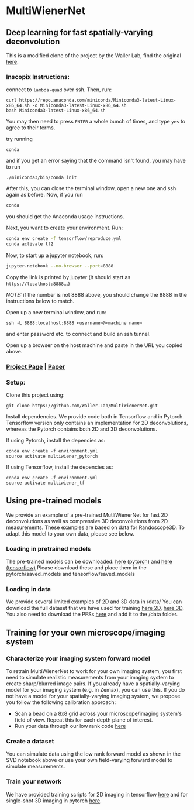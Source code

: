 # MultiWienerNet
## Deep learning for fast spatially-varying deconvolution 
This is a modified clone of the project by the Waller Lab, find the original [here](https://github.com/Waller-Lab/MultiWienerNet).
### Inscopix Instructions:
connect to `lambda-quad` over ssh. Then, run:
```
curl https://repo.anaconda.com/miniconda/Miniconda3-latest-Linux-x86_64.sh -o Miniconda3-latest-Linux-x86_64.sh
bash Miniconda3-latest-Linux-x86_64.sh
```

You may then need to press `ENTER` a whole bunch of times, and type `yes` to agree to their terms.

try running
```shell
conda
```
and if you get an error saying that the command isn't found, you may have to run
```
./miniconda3/bin/conda init
```
After this, you can close the terminal window, open a new one and ssh again as before.
Now, if you run
```bash
conda
```
you should get the Anaconda usage instructions.

Next, you want to create your environment. Run:
```bash
conda env create -f tensorflow/reproduce.yml
conda activate tf2
```
Now, to start up a jupyter notebook, run:
```bash
jupyter-notebook --no-browser --port=8888
```
Copy the link is printed by jupyter (it should start as `https://localhost:8888`...)

*NOTE:* if the number is not 8888 above, you should change the 8888 in the instructions below to match.

Open up a new terminal window, and run:
```shell
ssh -L 8888:localhost:8888 <username>@<machine name>
```
and enter password etc. to connect and build an ssh tunnel. 

Open up a browser on the host machine and paste in the URL you copied above.

### [Project Page](https://waller-lab.github.io/MultiWienerNet/) | [Paper](https://doi.org/10.1364/OPTICA.442438)

### Setup:
Clone this project using:
```
git clone https://github.com/Waller-Lab/MultiWienerNet.git
```

Install dependencies. We provide code both in Tensorflow and in Pytorch. Tensorflow version only contains an implementation for 2D deconvolutions, whereas the Pytorch contains both 2D and 3D deconvolutions. 

If using Pytorch, install the depencies as:

```
conda env create -f environment.yml
source activate multiwiener_pytorch
```

If using Tensorflow, install the depencies as:

```
conda env create -f environment.yml
source activate multiwiener_tf
```

## Using pre-trained models
We provide an example of a pre-trained MutliWienerNet for fast 2D deconvolutions as well as compressive 3D deconvolutions from 2D measurements. These examples are based on data for Randoscope3D. To adapt this model to your own data, please see below. 


### Loading in pretrained models
The pre-trained models can be downloaded: [here (pytorch)](https://drive.google.com/drive/folders/1teIPp2q2ce0l9FjYe0LuC9c-Rpq2fA8x?usp=sharing) and [here (tensorflow)](https://drive.google.com/drive/folders/1E3bye75ovDvfKsDG4IMe_hzo5wQU1zTP?usp=sharing) 
Please download these and place them in the pytorch/saved_models and tensorflow/saved_models

### Loading in data 
We provide several limited examples of 2D and 3D data in /data/
You can download the full dataset that we have used for training [here 2D](https://drive.google.com/drive/folders/199awM1qqQDqScgeI_HF65CG9PyjUWHGH?usp=sharing), [here 3D](https://drive.google.com/drive/folders/1QxtvjhCjnq9PtS9qMn5TVtSbg5sck3Ju?usp=sharing).
You also need to download the PFSs [here](https://drive.google.com/drive/folders/103q6fND3W7hH-TCkCRv6Ho0xfgyScbvK?usp=sharing) and add it to the /data folder. 

## Training for your own microscope/imaging system

### Characterize your imaging system forward model 
To retrain MultiWienerNet to work for your own imaging system, you first need to simulate realistic measurements from your imaging system to create sharp/blurred image pairs. If you already have a spatially-varying model for your imaging system (e.g. in Zemax), you can use this. If you do not have a model for your spatially-varying imaging system, we propose you follow the following calibration approach: 

* Scan a bead on a 8x8 grid across your microscope/imaging system's field of view. Repeat this for each depth plane of interest. 
* Run your data through our low rank code [here](https://github.com/Waller-Lab/MultiWienerNet/tree/main/common/process_psf_for_svd.ipynb)
    
### Create a dataset 
You can simulate data using the low rank forward model as shown in the SVD notebook above or use your own field-varying forward model to simulate measurements. 
### Train your network
We have provided training scripts for 2D imaging in tensorflow [here](https://github.com/Waller-Lab/MultiWienerNet/blob/main/tensorflow/2D%20deconvolution%20demo%20(pretrained).ipynb) and for single-shot 3D imaging in pytorch [here](https://github.com/Waller-Lab/MultiWienerNet/blob/main/pytorch/3D%20deconvolution%20demo%20(pretrained).ipynb). 
